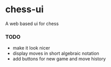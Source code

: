 # chess-ui

A web based ui for chess

### TODO
- make it look nicer
-  display moves in short algebraic notation
-  add buttons for new game and move history